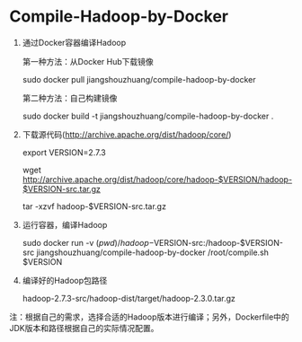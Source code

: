# Compile-Hadoop-by-Docker
1. 通过Docker容器编译Hadoop

    第一种方法：从Docker Hub下载镜像

    sudo docker pull jiangshouzhuang/compile-hadoop-by-docker
    
    第二种方法：自己构建镜像

    sudo docker build -t jiangshouzhuang/compile-hadoop-by-docker .

2. 下载源代码(http://archive.apache.org/dist/hadoop/core/)

    export VERSION=2.7.3
    
    wget http://archive.apache.org/dist/hadoop/core/hadoop-$VERSION/hadoop-$VERSION-src.tar.gz
    
    tar -xzvf hadoop-$VERSION-src.tar.gz

3. 运行容器，编译Hadoop

    sudo docker run -v $(pwd)/hadoop-$VERSION-src:/hadoop-$VERSION-src jiangshouzhuang/compile-hadoop-by-docker /root/compile.sh $VERSION

4. 编译好的Hadoop包路径

    hadoop-2.7.3-src/hadoop-dist/target/hadoop-2.3.0.tar.gz

注：根据自己的需求，选择合适的Hadoop版本进行编译；另外，Dockerfile中的JDK版本和路径根据自己的实际情况配置。
